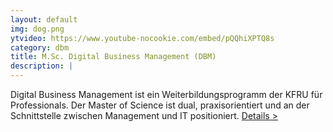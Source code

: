 ```yaml
---
layout: default
img: dog.png
ytvideo: https://www.youtube-nocookie.com/embed/pQQhiXPTQ8s
category: dbm
title: M.Sc. Digital Business Management (DBM)
description: |
---
```


Digital Business Management ist ein Weiterbildungsprogramm der KFRU für Professionals. Der Master of Science ist dual, praxisorientiert und an der Schnittstelle zwischen Management und IT positioniert. <a href="http://www.hhz.de/master/digital-business-management/">Details &gt;</a>
<!-- zuviel Text 
Digital Business Management umfasst ein hochwertiges und berufsbegleitendes Studium zu Kernthemen der digitalen Transformation. Weitere Infos auf http://www.hhz.de/master/digital-business-management/.
-->
